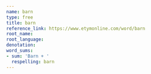 ```yaml
---
name: barn
type: free
title: barn
reference_link: https://www.etymonline.com/word/barn
root_name: 
root_language: 
denotation: 
word_sums:
- sum: 'Barn + '
  respelling: barn
---
```

